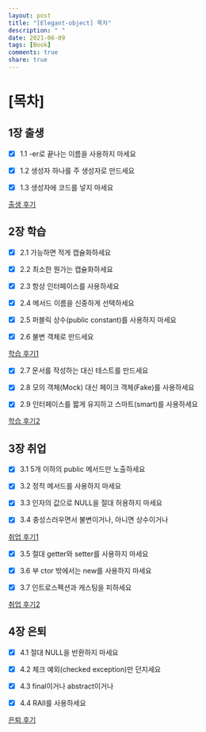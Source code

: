 ```yaml
---
layout: post
title: "[Elegant-object] 목차"
description: " "
date: 2021-06-09
tags: [Book]
comments: true
share: true
---
```


# [목차]

## 1장 출생

- [x] 1.1 -er로 끝나는 이름을 사용하지 마세요

- [x] 1.2 생성자 하나를 주 생성자로 만드세요   

- [x] 1.3 생성자에 코드를 넣지 마세요

[출생 후기](./_00_birth.md) 

## 2장 학습

- [x] 2.1 가능하면 적게 캡슐화하세요    

- [x] 2.2 최소한 뭔가는 캡슐화하세요    

- [x] 2.3 항상 인터페이스를 사용하세요    

- [x] 2.4 메서드 이름을 신중하게 선택하세요  

- [x] 2.5 퍼블릭 상수(public constant)를 사용하지 마세요    

- [x] 2.6 불변 객체로 만드세요    

[학습 후기1](./_01_education-1.md)

- [x] 2.7 문서를 작성하는 대신 테스트를 만드세요    

- [x] 2.8 모의 객체(Mock) 대신 페이크 객체(Fake)를 사용하세요  

- [x] 2.9 인터페이스를 짧게 유지하고 스마트(smart)를 사용하세요

[학습 후기2](./_02_education-2.md)

## 3장 취업   

- [x] 3.1 5개 이하의 public 메서드만 노출하세요  

- [x] 3.2 정적 메서드를 사용하지 마세요    

- [x] 3.3 인자의 값으로 NULL을 절대 허용하지 마세요    

- [x] 3.4 충성스러우면서 불변이거나, 아니면 상수이거나    

[취업 후기1](./_03_employment-1.md)

- [x] 3.5 절대 getter와 setter를 사용하지 마세요  

- [x] 3.6 부 ctor 밖에서는 new를 사용하지 마세요    

- [x] 3.7 인트로스펙션과 캐스팅을 피하세요   

[취업 후기2](./_04_employment-2.md)

## 4장 은퇴    

- [x] 4.1 절대 NULL을 반환하지 마세요  

- [x] 4.2 체크 예외(checked exception)만 던지세요   

- [x] 4.3 final이거나 abstract이거나   

- [x] 4.4 RAII를 사용하세요    

[은퇴 후기](./_05_retire.md)
